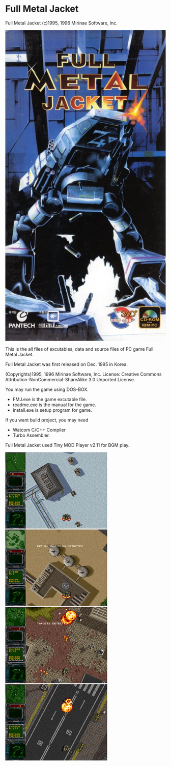 # Full Metal Jacket
Full Metal Jacket (c)1995, 1996 Mirinae Software, Inc.

![FMJ](fullmetaljacket.jpg)

This is the all files of excutables, data and source files of PC game Full Metal Jacket.

Full Metal Jacket was first released on Dec. 1995 in Korea.

(Copyrights)1995, 1996 Mirinae Software, Inc. 
License: Creative Commons Attribution-NonCommercial-ShareAlike 3.0 Unported License.

You may run the game using DOS-BOX.

* FMJ.exe is the game excutable file. 
* readme.exe is the manual for the game. 
* install.exe is setup program for game.

If you want build project, you may need 

* Watcom C/C++ Compiler
* Turbo Assembler.

Full Metal Jacket used Tiny MOD Player v2.11 for BGM play.

![FMJ](fullmetaljacket-1.png) ![FMJ](fullmetaljacket-3.png) ![FMJ](fullmetaljacket-4.png) ![FMJ](fullmetaljacket-5.png)

